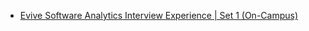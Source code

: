 - [Evive Software Analytics Interview Experience | Set 1 (On-Campus)](https://www.geeksforgeeks.org/evive-software-analytics-interview-experience-set-1-campus/)